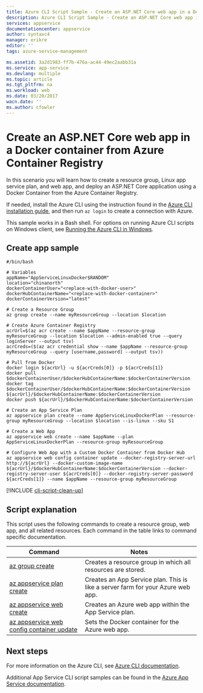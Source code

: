 ```yaml
---
title: Azure CLI Script Sample - Create an ASP.NET Core web app in a Docker container from Azure Container Registry | Azure
description: Azure CLI Script Sample - Create an ASP.NET Core web app in a Docker container from Azure Container Registry
services: appservice
documentationcenter: appservice
author: syntaxc4
manager: erikre
editor: ''
tags: azure-service-management

ms.assetid: 3a2d1983-ff7b-476a-ac44-49ec2aabb31a
ms.service: app-service
ms.devlang: multiple
ms.topic: article
ms.tgt_pltfrm: na
ms.workload: web
ms.date: 03/20/2017
wacn.date: ''
ms.author: cfowler
---
```


# Create an ASP.NET Core web app in a Docker container from Azure Container Registry

In this scenario you will learn how to create a resource group, Linux app service plan, and web app, and deploy an ASP.NET Core application using a Docker Container from the Azure Container Registry.

If needed, install the Azure CLI using the instruction found in the [Azure CLI installation guide](https://docs.microsoft.com/cli/azure/install-azure-cli), and then run `az login` to create a connection with Azure.

This sample works in a Bash shell. For options on running Azure CLI scripts on Windows client, see [Running the Azure CLI in Windows](../../virtual-machines/virtual-machines-windows-cli-options.md).

## Create app sample

```azurecli
#/bin/bash

# Variables
appName="AppServiceLinuxDocker$RANDOM"
location="chinanorth"
dockerContainerUser="<replace-with-docker-user>"    
dockerHubContainerName="<replace-with-docker-container>"
dockerContainerVersion="latest"

# Create a Resource Group
az group create --name myResourceGroup --location $location

# Create Azure Container Registry
acrUrl=$(az acr create --name $appName --resource-group myResourceGroup --location $location --admin-enabled true --query loginServer --output tsv)
acrCreds=($(az acr credential show --name $appName --resource-group myResourceGroup --query [username,password] --output tsv))

# Pull from Docker
docker login ${acrUrl} -u ${acrCreds[0]} -p ${acrCreds[1]}
docker pull $dockerContainerUser/$dockerHubContainerName:$dockerContainerVersion
docker tag $dockerContainerUser/$dockerHubContainerName:$dockerContainerVersion ${acrUrl}/$dockerHubContainerName:$dockerContainerVersion
docker push ${acrUrl}/$dockerHubContainerName:$dockerContainerVersion

# Create an App Service Plan
az appservice plan create --name AppServiceLinuxDockerPlan --resource-group myResourceGroup --location $location --is-linux --sku S1

# Create a Web App
az appservice web create --name $appName --plan AppServiceLinuxDockerPlan --resource-group myResourceGroup

# Configure Web App with a Custom Docker Container from Docker Hub
az appservice web config container update --docker-registry-server-url http://${acrUrl} --docker-custom-image-name ${acrUrl}/$dockerHubContainerName:$dockerContainerVersion --docker-registry-server-user ${acrCreds[0]} --docker-registry-server-password ${acrCreds[1]} --name $appName --resource-group myResourceGroup
```

[!INCLUDE [cli-script-clean-up](../../../includes/cli-script-clean-up.md)]

## Script explanation

This script uses the following commands to create a resource group, web app, and all related resources. Each command in the table links to command specific documentation.

| Command | Notes |
|---|---|
| [az group create](https://docs.microsoft.com/cli/azure/group#create) | Creates a resource group in which all resources are stored. |
| [az appservice plan create](https://docs.microsoft.com/cli/azure/appservice/plan#create) | Creates an App Service plan. This is like a server farm for your Azure web app. |
| [az appservice web create](https://docs.microsoft.com/cli/azure/appservice/web#create) | Creates an Azure web app within the App Service plan. |
| [az appservice web config container update](https://docs.microsoft.com/cli/azure/appservice/web/config/container#update) | Sets the Docker container for the Azure web app. |

## Next steps

For more information on the Azure CLI, see [Azure CLI documentation](https://docs.microsoft.com/cli/azure/overview).

Additional App Service CLI script samples can be found in the [Azure App Service documentation](../app-service-cli-samples.md).
